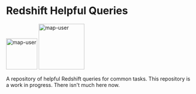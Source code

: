 # Redshift Helpful Queries

<img width="85" alt="map-user" src="https://img.shields.io/badge/views-018-green"> <img width="125" alt="map-user" src="https://img.shields.io/badge/unique visits-004-green">

A repository of helpful Redshift queries for common tasks. This repository is a work in progress. There isn't much here now.
